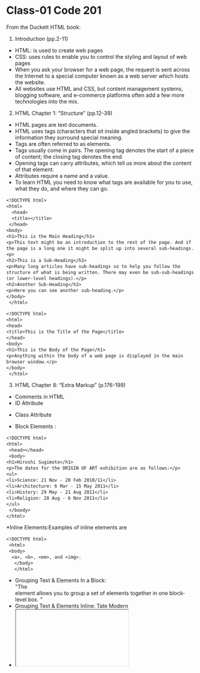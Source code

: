 # Class-01 Code 201
From the Duckett HTML book:


 1. Introduction (pp.2-11)
* HTML: is used to create web pages
* CSS: uses rules to enable you to control the styling and layout of web pages
* When you ask your browser for a web page, the request is sent across the Internet to a special computer known as a web server which hosts the website.
* All websites use HTML and CSS, but content management systems, blogging software, and e-commerce platforms often add a few more technologies into the mix.

 2. HTML Chapter 1: “Structure” (pp.12-39)
* HTML pages are text documents.
* HTML uses tags (characters that sit inside angled brackets) to give the information they surround special meaning.
* Tags are often referred to as elements.
* Tags usually come in pairs. The opening tag denotes the start of a piece of content; the closing tag denotes the end.
* Opening tags can carry attributes, which tell us more about the content of that element.
* Attributes require a name and a value.
* To learn HTML you need to know what tags are available for you to use, what they do, and where they can go.


```
<!DOCTYPE html>
<html>
  <head>
  <title></title>
 </head>
<body>
<h1>This is the Main Heading</h1>
<p>This text might be an introduction to the rest of the page. And if the page is a long one it might be split up into several sub-headings.<p>
<h2>This is a Sub-Heading</h2>
<p>Many long articles have sub-headings so to help you follow the structure of what is being written. There may even be sub-sub-headings (or lower-level headings).</p>
<h2>Another Sub-Heading</h2>
<p>Here you can see another sub-heading.</p>
</body>
 </html>
```


```
<!DOCTYPE html>
<html>
<head>
<title>This is the Title of the Page</title>
</head>
<body>
<h1>This is the Body of the Page</h1>
<p>Anything within the body of a web page is displayed in the main browser window.</p>
</body>
 </html>
```
3. HTML Chapter 8: “Extra Markup” (p.176-199) 
* Comments in HTML <!-- comment goes here -->
* ID Attribute <p id="pullquote"></p>
* Class Attribute <p class="important"> </p>
* Block Elements :
```
<!DOCTYPE html>
<html>
 <head></head>
 <body>
<h1>Hiroshi Sugimoto</h1>
<p>The dates for the ORIGIN OF ART exhibition are as follows:</p>
<ul>
<li>Science: 21 Nov - 20 Feb 2010/11</li>
<li>Architecture: 6 Mar - 15 May 2011</li>
<li>History: 29 May - 21 Aug 2011</li>
<li>Religion: 28 Aug - 6 Nov 2011</li>
</ul>
 </boody>
</html>
```

*Inline Elements:Examples of inline elements are
```
<!DOCTYPE html>
 <html>
 <body>
  <a>, <b>, <em>, and <img>.
   </body>
   </html>
```
   
+ Grouping Text & Elements In a Block: <div id="header"> </div> "The <div> element allows you to
group a set of elements together in one block-level box. "
+ Grouping Text & Elements Inline: <span class="gallery">Tate Modern</span>
+ <iframe> : src, width, height, scrolling, frameborder, seamless

```
<!DOCTYPE html>
 <html>
  <head></head>
  <body>
<iframe
width="450"
height="350"
src="http://maps.google.co.uk/maps?q=moma+new+york
&amp;output=embed">
</iframe>
</body>
</html>
```

+ <meta> : The <meta> element lives inside the <head> element and contains information about that web page.
 description, keywords, robots, author, pragma, expires, 
+  There are some characters that are used in and reserved by HTML code.
![Characters](/code201/characters.JPG)


 4. HTML Chapter 17: “HTML5 Layout” (pp.428-451)
+ The <header> and <footer> elements can be used for:
  - The main header or footer that appears at the top or bottom of every page on the site.
  - A header or footer for an individual <article> or <section> within the page.
+ <nav> element is used to contain the major navigational blocks on the site such as the primary site navigation.  
+ <article> element acts as a container for any section of a page that could stand alone and potentially be syndicated.
+ <aside> element has two purposes, depending on whether it is inside an <article> element or not.
+ <section> element groups related content together, and typically each section would have its own heading.
+ <hgroup> element is to group together a set of one or more <h1> through <h6> elements so that they are treated as one single heading.

```
 <!DOCTYPE html>
 <html>
  <head>
   <title></title>
 </head>
  <body>
   <main>
 <figure>
<img src="images/bok-choi.jpg" alt="Bok Choi" />
<figcaption>Bok Choi</figcaption>
</figure>
   </main>
  </body>
</html>
```

 5. HTML Chapter 18: “Process & Design” (pp.452-475)
+ It's important to understand w XX ho your target audience is, why they would come to your site, what information they want to find and when they are likely to return.
+  Site maps allow you to plan the structure of a site.
+ Wireframes allow you to organize the information that will need to go on each page.
+ Design is about communication. Visual hierarchy helps visitors understand what you are trying to tell them.
+ You can differentiate between pieces of information using size, color, and style.
+ You can use grouping and similarity to help simplify the information you present.

